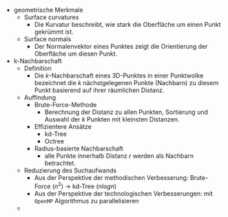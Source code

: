 - geometrische Merkmale 
	- Surface curvatures 
		- Die Kurvatur beschreibt, wie stark die Oberfläche um einen Punkt gekrümmt ist. 
	- Surface normals 
		- Der Normalenvektor eines Punktes zeigt die Orientierung der Oberfläche um diesen Punkt. 
- k-Nachbarschaft 
	- Definition 
		- Die $k$-Nachbarschaft eines 3D-Punktes in einer Punktwolke bezeichnet die $k$ nächstgelegenen Punkte (Nachbarn) zu diesem Punkt basierend auf ihrer räumlichen Distanz. 
	- Auffindung 
		- Brute-Force-Methode 
			- Berechnung der Distanz zu allen Punkten, Sortierung und Auswahl der $k$ Punkten mit kleinsten Distanzen. 
		- Effizientere Ansätze 
			- kd-Tree 
			- Octree 
		- Radius-basierte Nachbarschaft 
			- alle Punkte innerhalb Distanz $r$ werden als Nachbarn betrachtet. 
	- Reduzierung des Suchaufwands 
		- Aus der Perspektive der methodischen Verbesserung: Brute-Force ($n^2$) $\rightarrow$ kd-Tree ($nlog{n}$) 
		- Aus der Perspektive der technologischen Verbesserungen: mit `OpenMP` Algorithmus zu parallelisieren 
	- 